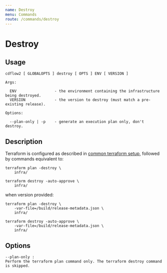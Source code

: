 ```yaml
---
name: Destroy
menu: Commands
route: /commands/destroy
---
```


# Destroy

## Usage

```
cdflow2 [ GLOBALOPTS ] destroy [ OPTS ] ENV [ VERSION ]

Args:

  ENV                 - the environment containing the infrastructure being destroyed.
  VERSION             - the version to destroy (must match a pre-existing release).

Options:

  --plan-only | -p    - generate an execution plan only, don't destroy.
```

## Description

Terraform is configured as described in [common terraform setup](common-terraform-setup), followed by commands
equivalent to:

```shell
terraform plan -destroy \
    infra/

terraform destroy -auto-approve \
    infra/
```

when version provided:
```shell
terraform plan -destroy \
    -var-file=/build/release-metadata.json \
    infra/

terraform destroy -auto-approve \
    -var-file=/build/release-metadata.json \
    infra/
```

## Options

```
--plan-only : 
Perform the terraform plan command only. The terraform destroy command is skipped.
```
